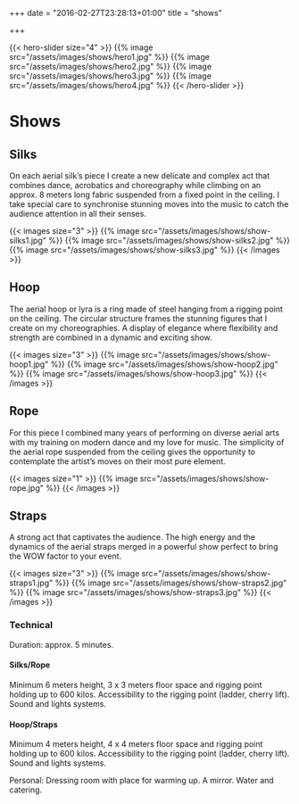+++
date = "2016-02-27T23:28:13+01:00"
title = "shows"

+++

{{< hero-slider size="4" >}}
{{% image src="/assets/images/shows/hero1.jpg" %}}
{{% image src="/assets/images/shows/hero2.jpg" %}}
{{% image src="/assets/images/shows/hero3.jpg" %}}
{{% image src="/assets/images/shows/hero4.jpg" %}}
{{< /hero-slider >}}

# Shows

## Silks

On each aerial silk’s piece I create a new delicate and complex act that combines dance, acrobatics and choreography while climbing on an approx. 8 meters long  fabric suspended from a fixed point in the ceiling. I take special care to synchronise stunning moves into the music to catch the audience attention in all their senses. 

{{< images size="3" >}}
{{% image src="/assets/images/shows/show-silks1.jpg" %}}
{{% image src="/assets/images/shows/show-silks2.jpg" %}}
{{% image src="/assets/images/shows/show-silks3.jpg" %}}
{{< /images >}}

## Hoop

The aerial hoop or lyra is a ring made of steel hanging from a rigging point on the ceiling. The  circular structure frames the stunning figures that I create on my choreographies. A display of elegance where flexibility and strength are combined in a dynamic and exciting show.

{{< images size="3" >}}
{{% image src="/assets/images/shows/show-hoop1.jpg" %}}
{{% image src="/assets/images/shows/show-hoop2.jpg" %}}
{{% image src="/assets/images/shows/show-hoop3.jpg" %}}
{{< /images >}}

## Rope

For this piece I combined many years of performing on diverse aerial arts with my training on modern dance and my love for music. 
The simplicity of the aerial rope suspended from the ceiling gives the opportunity to contemplate the artist’s moves on their most pure element.

{{< images size="1" >}}
{{% image src="/assets/images/shows/show-rope.jpg" %}}
{{< /images >}}

## Straps

A strong  act that captivates the audience. The high energy and the dynamics of the aerial straps merged in a powerful show perfect to bring the WOW factor to your event.

{{< images size="3" >}}
{{% image src="/assets/images/shows/show-straps1.jpg" %}}
{{% image src="/assets/images/shows/show-straps2.jpg" %}}
{{% image src="/assets/images/shows/show-straps3.jpg" %}}
{{< /images >}}

### Technical

Duration: approx. 5 minutes.

#### Silks/Rope
Minimum 6 meters height, 3 x 3 meters floor space and rigging point holding up to 600 kilos. Accessibility to the rigging point (ladder, cherry lift). Sound and lights systems.

#### Hoop/Straps
Minimum 4 meters height, 4 x 4 meters floor space and rigging point holding up to 600 kilos. Accessibility to the rigging point (ladder, cherry lift). Sound and lights systems.

Personal: Dressing room with place for warming up. A mirror. Water and catering.